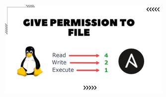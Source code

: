![image alt](https://github.com/AdhmAbdein/Give-permission-to-file/blob/7856bd8dcb8c71ae18014d4c6e28e437d9dda992/image.png)
